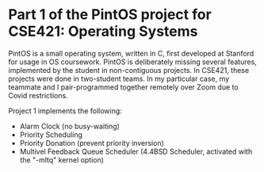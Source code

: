 # Part 1 of the PintOS project for CSE421: Operating Systems

PintOS is a small operating system, written in C, first developed at Stanford for usage in OS coursework. PintOS is deliberately missing several features, implemented by the student in non-contiguous projects. In CSE421, these projects were done in two-student teams. In my particular case, my teammate and I pair-programmed together remotely over Zoom due to Covid restrictions.


Project 1 implements the following:
- Alarm Clock (no busy-waiting)
- Priority Scheduling 
- Priority Donation (prevent priority inversion)
- Multivel Feedback Queue Scheduler (4.4BSD Scheduler, activated with the "-mltq" kernel option)
